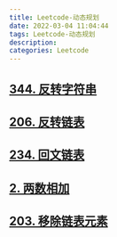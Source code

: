 ```yaml
---
title: Leetcode-动态规划
date: 2022-03-04 11:04:44
tags: Leetcode-动态规划
description:
categories: Leetcode
---
```


## [344. 反转字符串](https://leetcode-cn.com/problems/reverse-string/)

## [206. 反转链表](https://leetcode-cn.com/problems/reverse-linked-list/)

## [234. 回文链表](https://leetcode-cn.com/problems/palindrome-linked-list/)

## [2. 两数相加](https://leetcode-cn.com/problems/add-two-numbers/)



##  [203. 移除链表元素](https://leetcode-cn.com/problems/remove-linked-list-elements/)

